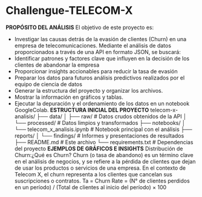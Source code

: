 # Challengue-TELECOM-X
**PROPÓSITO DEL ANÁLISIS**
El objetivo de este proyecto es:
- Investigar las causas detrás de la evasión de clientes (Churn) en una empresa de telecomunicaciones.
Mediante el análisis de datos proporcionados a través de una API en formato JSON, se buscará:
- Identificar patrones y factores clave que influyen en la decisión de los clientes de abandonar la empresa
- Proporcionar insights accionables para reducir la tasa de evasión
- Preparar los datos para futuros análisis predictivos realizados por el equipo de ciencia de datos
- Generar la estructura del proyecto y organizar los archivos.
- Mostrar la información en gráficos y tablas.
- Ejecutar la depuración y el ordenamiento de los datos en un notebook GoogleColab.
**ESTRUCTURA INICIAL DEL PROYECTO**
telecom-x-analisis/
├── data/
│   ├── raw/                # Datos crudos obtenidos de la API
│   └── processed/          # Datos limpios y transformados
├── notebooks/
│   └── telecom_x_analisis.ipynb  # Notebook principal con el análisis
├── reports/
│   └── findings/           # Informes y presentaciones de resultados
├── README.md               # Este archivo
└── requirements.txt        # Dependencias del proyecto
**EJEMPLOS DE GRÁFICOS E INSIGHTS**
Distribución de Churn:¿Qué es Churn?
Churn (o tasa de abandono) es un término clave en el análisis de negocios, y se refiere a la pérdida de clientes que dejan de usar los productos o servicios de una empresa. En el contexto de Telecom X, el churn representa a los clientes que cancelan sus suscripciones o contratos.
Ta = Churn Rate = (N° de clientes perdidos en un período) / (Total de clientes al inicio del período) × 100







